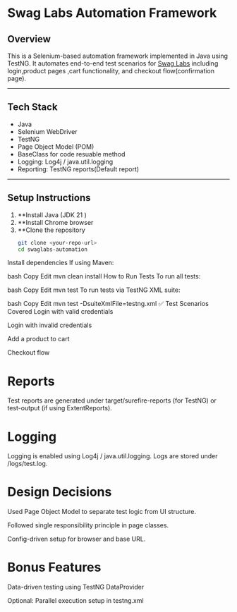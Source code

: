 # Swag Labs Automation Framework

##  Overview

This is a Selenium-based automation framework implemented in Java using TestNG. It automates end-to-end test scenarios for [Swag Labs](https://www.saucedemo.com/) including login,product pages ,cart functionality, and checkout flow(confirmation page).

---

## Tech Stack

- Java
- Selenium WebDriver
- TestNG
- Page Object Model (POM)
- BaseClass for code resuable method
- Logging: Log4j / java.util.logging
- Reporting: TestNG reports(Default report)

---

##  Setup Instructions

1. **Install Java (JDK 21 )
2. **Install Chrome browser  
3. **Clone the repository 
   ```bash
   git clone <your-repo-url>
   cd swaglabs-automation
Install dependencies
If using Maven:

bash
Copy
Edit
mvn clean install
 How to Run Tests
To run all tests:

bash
Copy
Edit
mvn test
To run tests via TestNG XML suite:

bash
Copy
Edit
mvn test -DsuiteXmlFile=testng.xml
✅ Test Scenarios Covered
Login with valid credentials

Login with invalid credentials

Add a product to cart

Checkout flow

# Reports
Test reports are generated under target/surefire-reports (for TestNG) or test-output (if using ExtentReports).

# Logging
Logging is enabled using Log4j / java.util.logging. Logs are stored under /logs/test.log.

# Design Decisions
Used Page Object Model to separate test logic from UI structure.

Followed single responsibility principle in page classes.

Config-driven setup for browser and base URL.

# Bonus Features
Data-driven testing using TestNG DataProvider

Optional: Parallel execution setup in testng.xml
